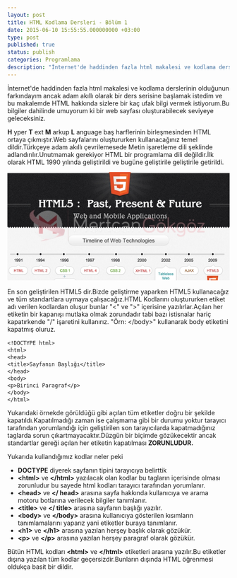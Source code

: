 ```yaml
---
layout: post
title: HTML Kodlama Dersleri - Bölüm 1
date: 2015-06-10 15:55:55.000000000 +03:00
type: post
published: true
status: publish
categories: Programlama
description: "İnternet'de haddinden fazla html makalesi ve kodlama derslerinin olduğunun farkındayım ancak adam akıllı olarak bir ders serisine başlamak"
---
```


İnternet'de haddinden fazla html makalesi ve kodlama derslerinin olduğunun farkındayım ancak adam akıllı olarak bir ders serisine başlamak istedim ve bu makalemde HTML hakkında sizlere bir kaç ufak bilgi vermek istiyorum.Bu bilgiler dahilinde umuyorum ki bir web sayfası oluşturabilecek seviyeye geleceksiniz.

**H** yper **T** ext **M** arkup **L** anguage baş harflerinin birleşmesinden HTML ortaya çıkmıştır.Web sayfalarını oluştururken kullanacağınız temel dildir.Türkçeye adam akıllı çevrilemesede Metin işaretleme dili şeklinde adlandırılır.Unutmamak gerekiyor HTML bir programlama dili değildir.İlk olarak HTML 1990 yılında geliştirildi ve bugüne geliştirile geliştirile getirildi.

![htmltarihigorsel1](/assets/htmltarihigorsel1.jpg)

En son geliştirilen HTML5 dir.Bizde geliştirme yaparken HTML5 kullanacağız ve tüm standartlara uymaya çalışacağız.HTML Kodlarını oluştururken etiket adı verilen kodlardan oluşur bunlar "\<" ve "\>" içerisine yazılırlar.Açılan her etiketin bir kapanışı mutlaka olmak zorundadır tabi bazı istisnalar hariç kapatırkende "/" işaretini kullanırız. "Örn: \</body\>" kullanarak body etiketini kapatmış oluruz.

    <!DOCTYPE html>
    <html>
    <head>
    <title>Sayfanın Başlığı</title>
    </head>
    <body>
    <p>Birinci Paragraf</p>
    </body>
    </html>

Yukarıdaki örnekde görüldüğü gibi açılan tüm etiketler doğru bir şekilde kapatıldı.Kapatılmadığı zaman ise çalışmama gibi bir durumu yoktur tarayıcı tarafından yorumlandığı için geliştirilen son tarayıcılarda kapatmadığınız taglarda sorun çıkartmayacaktır.Düzgün bir biçimde gözükecektir ancak standartlar gereği açılan her etiketin kapatılması **ZORUNLUDUR.**

Yukarıda kullandığımız kodlar neler peki

- **DOCTYPE** diyerek sayfanın tipini tarayıcıya belirttik
- **\<html\>** ve **\</html\>** yazılacak olan kodlar bu tagların içerisinde olması zorunludur bu sayede html kodları tarayıcı tarafından yorumlanır.
- **\<head\>** ve **\</ head\>** arasına sayfa hakkında kullanıcıya ve arama motoru botlarına verilecek bilgiler tanımlanır.
- **\<title\>** ve **\</ title\>** arasına sayfanın başlığı yazılır.
- **\<body\>** ve **\</body\>** arasına kullanıcıya gösterilen kısımların tanımlamalarını yaparız yani etiketler buraya tanımlanır.
- **\<h1\>** ve **\</h1\>** arasına yazılan herşey başlık olarak gözükür.
- **\<p\>** ve **\</p\>** arasına yazılan herşey paragraf olarak gözükür.

Bütün HTML kodları **\<html\>** ve **\</html\>** etiketleri arasına yazılır.Bu etiketler dışına yazılan tüm kodlar geçersizdir.Bunların dışında HTML öğrenmesi oldukça basit bir dildir.

